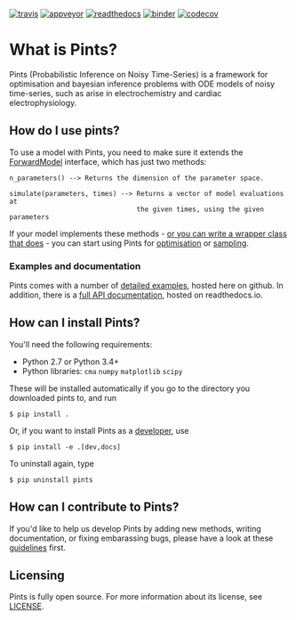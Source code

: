 [![travis](https://travis-ci.org/pints-team/pints.svg?branch=master)](https://travis-ci.org/pints-team/pints)
[![appveyor](https://ci.appveyor.com/api/projects/status/k8xvn7md0pte2gsi?svg=true)](https://ci.appveyor.com/project/MichaelClerx/pints)
[![readthedocs](https://readthedocs.org/projects/pints/badge/?version=latest)](http://pints.readthedocs.io/en/latest/?badge=latest)
[![binder](https://mybinder.org/badge.svg)](https://mybinder.org/v2/gh/pints-team/pints/master?filepath=examples)
 [![codecov](https://codecov.io/gh/pints-team/pints/branch/master/graph/badge.svg)](https://codecov.io/gh/pints-team/pints)

# What is Pints?

Pints (Probabilistic Inference on Noisy Time-Series) is a framework for optimisation and bayesian inference problems with ODE models of noisy time-series, such as arise in electrochemistry and cardiac electrophysiology.


## How do I use pints?

To use a model with Pints, you need to make sure it extends the [ForwardModel](http://pints.readthedocs.io/en/latest/core_classes_and_methods.html#forward-model) interface, which has just two methods:

```
n_parameters() --> Returns the dimension of the parameter space.
        
simulate(parameters, times) --> Returns a vector of model evaluations at
                                the given times, using the given parameters
```

If your model implements these methods - [or you can write a wrapper class that does](examples/writing-a-model.ipynb) - you can start using Pints for [optimisation](examples/optimisation-first-example.ipynb) or [sampling](examples/sampling-first-example.ipynb).

### Examples and documentation

Pints comes with a number of [detailed examples](examples/README.md), hosted here on github. In addition, there is a [full API documentation](http://pints.readthedocs.io/en/latest/), hosted on readthedocs.io.

## How can I install Pints?

You'll need the following requirements:

- Python 2.7 or Python 3.4+
- Python libraries: `cma` `numpy` `matplotlib` `scipy`

These will be installed automatically if you go to the directory you downloaded pints to, and run

```
$ pip install .
```

Or, if you want to install Pints as a [developer](CONTRIBUTING.md), use

```
$ pip install -e .[dev,docs]
```

To uninstall again, type

```
$ pip uninstall pints
```

## How can I contribute to Pints?

If you'd like to help us develop Pints by adding new methods, writing documentation, or fixing embarassing bugs, please have a look at these [guidelines](CONTRIBUTING.md) first.

## Licensing

Pints is fully open source. For more information about its license, see [LICENSE](./LICENSE).

